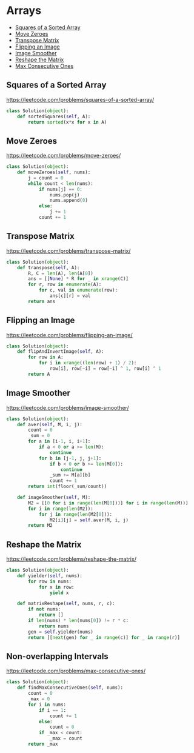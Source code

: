 # Arrays

+ [Squares of a Sorted Array](#squares-of-a-sorted-array)
+ [Move Zeroes](#move-zeroes)
+ [Transpose Matrix](#transpose-matrix)
+ [Flipping an Image](#flipping-an-image)
+ [Image Smoother](#image-smoother)
+ [Reshape the Matrix](#reshape-the-matrix)
+ [Max Consecutive Ones](#max-consecutive-ones)

## Squares of a Sorted Array

https://leetcode.com/problems/squares-of-a-sorted-array/

```python
class Solution(object):
    def sortedSquares(self, A):
        return sorted(x*x for x in A)
```

## Move Zeroes

https://leetcode.com/problems/move-zeroes/

```python
class Solution(object):
    def moveZeroes(self, nums):
        j = count = 0
        while count < len(nums):
            if nums[j] == 0:
                nums.pop(j)
                nums.append(0)
            else:
                j += 1
            count += 1
```

## Transpose Matrix

https://leetcode.com/problems/transpose-matrix/

```python
class Solution(object):
    def transpose(self, A):
        R, C = len(A), len(A[0])
        ans = [[None] * R for _ in xrange(C)]
        for r, row in enumerate(A):
            for c, val in enumerate(row):
                ans[c][r] = val
        return ans
```

## Flipping an Image

https://leetcode.com/problems/flipping-an-image/

```python
class Solution(object):
    def flipAndInvertImage(self, A):
        for row in A:
            for i in xrange((len(row) + 1) / 2):
                row[i], row[~i] = row[~i] ^ 1, row[i] ^ 1
        return A
```

## Image Smoother

https://leetcode.com/problems/image-smoother/

```python
class Solution(object):
    def aver(self, M, i, j):
        count = 0
        _sum = 0
        for a in [i-1, i, i+1]:
            if a < 0 or a >= len(M):
                continue
            for b in [j-1, j, j+1]:
                if b < 0 or b >= len(M[0]):
                    continue
                _sum += M[a][b]
                count += 1
        return int(floor(_sum/count))

    def imageSmoother(self, M):
        M2 = [[0 for i in range(len(M[0]))] for i in range(len(M))]
        for i in range(len(M2)):
            for j in range(len(M2[0])):
                M2[i][j] = self.aver(M, i, j)
        return M2
```

## Reshape the Matrix

https://leetcode.com/problems/reshape-the-matrix/

```python
class Solution(object):
    def yielder(self, nums):
        for row in nums:
            for x in row:
                yield x

    def matrixReshape(self, nums, r, c):
        if not nums:
            return []
        if len(nums) * len(nums[0]) != r * c:
            return nums
        gen = self.yielder(nums)
        return [[next(gen) for _ in range(c)] for _ in range(r)]
```

## Non-overlapping Intervals

https://leetcode.com/problems/max-consecutive-ones/

```python
class Solution(object):
    def findMaxConsecutiveOnes(self, nums):
        count = 0
        _max = 0
        for i in nums:
            if i == 1:
                count += 1
            else:
                count = 0
            if _max < count:
                _max = count
        return _max
```